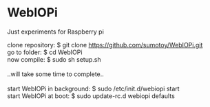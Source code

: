 WebIOPi
=======

Just experiments for Raspberry pi



clone repository:               $ git clone https://github.com/sumotoy/WebIOPi.git<br>
go to folder:                   $ cd WebIOPi<br>
now compile: 						        $ sudo sh setup.sh<br><br>
..will take some time to complete..<br><br>
start WebIOPi in background: 		$ sudo /etc/init.d/webiopi start<br>
start WebIOPi at boot:				  $ sudo update-rc.d webiopi defaults<br>
